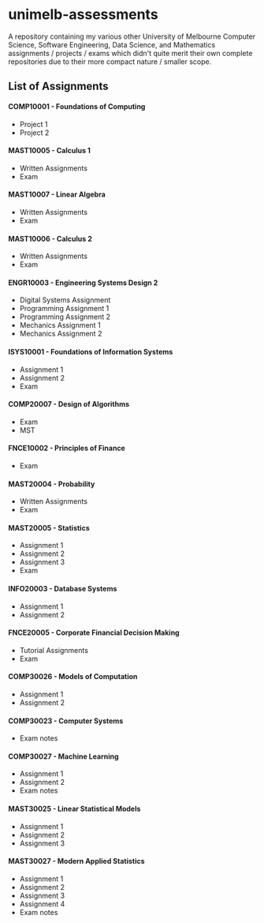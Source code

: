 # unimelb-assessments

A repository containing my various other University of Melbourne Computer Science, Software Engineering, Data Science, and Mathematics assignments / projects / exams which didn't quite merit their own complete repositories due to their more compact nature / smaller scope.

## List of Assignments

#### COMP10001 - Foundations of Computing
- Project 1
- Project 2

#### MAST10005 - Calculus 1
- Written Assignments
- Exam

#### MAST10007 - Linear Algebra
- Written Assignments
- Exam

#### MAST10006 - Calculus 2
- Written Assignments
- Exam

#### ENGR10003 - Engineering Systems Design 2
- Digital Systems Assignment
- Programming Assignment 1
- Programming Assignment 2
- Mechanics Assignment 1
- Mechanics Assignment 2

#### ISYS10001 - Foundations of Information Systems
- Assignment 1
- Assignment 2
- Exam

#### COMP20007 - Design of Algorithms
- Exam
- MST

#### FNCE10002 - Principles of Finance
- Exam

#### MAST20004 - Probability
- Written Assignments
- Exam

#### MAST20005 - Statistics 
- Assignment 1
- Assignment 2
- Assignment 3
- Exam
  
####  INFO20003 - Database Systems
- Assignment 1
- Assignment 2

#### FNCE20005 - Corporate Financial Decision Making
- Tutorial Assignments
- Exam

#### COMP30026 - Models of Computation
- Assignment 1
- Assignment 2

#### COMP30023 - Computer Systems
- Exam notes

#### COMP30027 - Machine Learning
- Assignment 1
- Assignment 2
- Exam notes

#### MAST30025 - Linear Statistical Models
- Assignment 1
- Assignment 2
- Assignment 3

#### MAST30027 - Modern Applied Statistics
- Assignment 1
- Assignment 2
- Assignment 3
- Assignment 4
- Exam notes
